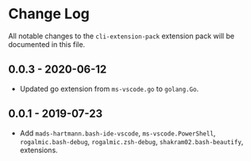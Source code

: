 # Change Log
All notable changes to the `cli-extension-pack` extension pack will be documented in this file.

## 0.0.3 - 2020-06-12

- Updated go extension from `ms-vscode.go` to `golang.Go`.

## 0.0.1 - 2019-07-23

- Add `mads-hartmann.bash-ide-vscode`, `ms-vscode.PowerShell`, `rogalmic.bash-debug`, `rogalmic.zsh-debug`, `shakram02.bash-beautify`, extensions.
